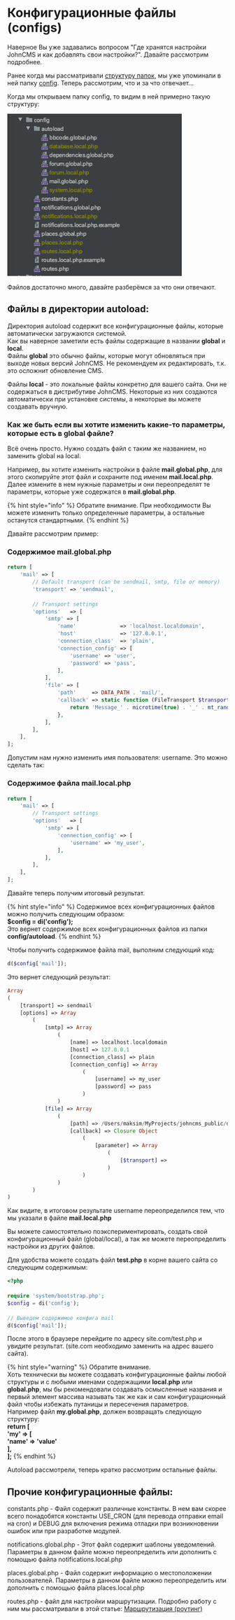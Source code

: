 # Конфигурационные файлы \(configs\)

Наверное Вы уже задавались вопросом "Где хранятся настройки JohnCMS и как добавлять свои настройки?". Давайте рассмотрим подробнее.

Ранее когда мы рассматривали [структуру папок](https://johncms.com/documentation/structure/), мы уже упоминали в ней папку [config](../nachalo-raboty/struktura-failov-papok.md). Теперь рассмотрим, что и за что отвечает...

Когда мы открываем папку config, то видим в ней примерно такую структуру:

![&#x421;&#x43F;&#x438;&#x441;&#x43E;&#x43A; &#x43A;&#x43E;&#x43D;&#x444;&#x438;&#x433;&#x443;&#x440;&#x430;&#x446;&#x438;&#x43E;&#x43D;&#x43D;&#x44B;&#x445; &#x444;&#x430;&#x439;&#x43B;&#x43E;&#x432; &#x432; JohnCMS](../.gitbook/assets/image%20%289%29.png)

Файлов достаточно много, давайте разберёмся за что они отвечают.

## Файлы в директории autoload:

Директория autoload содержит все конфигурационные файлы, которые автоматически загружаются системой.  
Как вы наверное заметили есть файлы содержащие в названии **global** и **local**.  
Файлы **global** это обычно файлы, которые могут обновляться при выходе новых версий JohnCMS. Не рекомендуем их редактировать, т.к. это осложнит обновление CMS.

Файлы **local** - это локальные файлы конкретно для вашего сайта. Они не содержаться в дистрибутиве JohnCMS. Некоторые из них создаются автоматически при установке системы, а некоторые вы можете создавать вручную.

### Как же быть если вы хотите изменить какие-то параметры, которые есть в global файле?

Всё очень просто. Нужно создать файл с таким же названием, но заменить global на local.

Например, вы хотите изменить настройки в файле **mail.global.php**, для этого скопируйте этот файл и сохраните под именем **mail.local.php**. Далее измените в нем нужные параметры и они переопределят те параметры, которые уже содержатся в **mail.global.php**.

{% hint style="info" %}
Обратите внимание. При необходимости Вы можете изменить только определенные параметры, а остальные останутся стандартными.
{% endhint %}

Давайте рассмотрим пример:

### Содержимое mail.global.php

```php
return [
    'mail' => [
        // Default transport (can be sendmail, smtp, file or memory)
        'transport' => 'sendmail',

        // Transport settings
        'options'   => [
            'smtp' => [
                'name'              => 'localhost.localdomain',
                'host'              => '127.0.0.1',
                'connection_class'  => 'plain',
                'connection_config' => [
                    'username' => 'user',
                    'password' => 'pass',
                ],
            ],
            'file' => [
                'path'     => DATA_PATH . 'mail/',
                'callback' => static function (FileTransport $transport) {
                    return 'Message_' . microtime(true) . '_' . mt_rand() . '.txt';
                },
            ],
        ],
    ],
];
```

Допустим нам нужно изменить имя пользователя: username. Это можно сделать так:

### Содержимое файла mail.local.php

```php
return [
    'mail' => [
        // Transport settings
        'options'   => [
            'smtp' => [
                'connection_config' => [
                    'username' => 'my_user',
                ],
            ],
        ],
    ],
];
```

Давайте теперь получим итоговый результат.

{% hint style="info" %}
Содержимое всех конфигурационных файлов можно получить следующим образом:  
**$config = di\('config'\);**  
Это вернет содержимое всех конфигурационных файлов из папки **config/autoload**.
{% endhint %}

Чтобы получить содержимое файла mail, выполним следующий код:

```php
d($config['mail']);
```

Это вернет следующий результат:

```php
Array
(
    [transport] => sendmail
    [options] => Array
        (
            [smtp] => Array
                (
                    [name] => localhost.localdomain
                    [host] => 127.0.0.1
                    [connection_class] => plain
                    [connection_config] => Array
                        (
                            [username] => my_user
                            [password] => pass
                        )
                )
            [file] => Array
                (
                    [path] => /Users/maksim/MyProjects/johncms_public/data/mail/
                    [callback] => Closure Object
                        (
                            [parameter] => Array
                                (
                                    [$transport] => 
                                )
                        )
                )
        )
)
```

Как видите, в итоговом результате username переопределился тем, что мы указали в файле **mail.local.php**

Вы можете самостоятельно поэкспериментировать, создать свой конфигурационный файл \(global/local\), а так же можете переопределить настройки из других файлов.

Для удобства можете создать файл **test.php** в корне вашего сайта со следующим содержимым:

```php
<?php

require 'system/bootstrap.php';
$config = di('config');

// Выведем содержимое конфига mail
d($config['mail']);
```

После этого в браузере перейдите по адресу site.com/test.php и увидите результат. \(site.com необходимо заменить на адрес вашего сайта\).

{% hint style="warning" %}
Обратите внимание.  
Хоть технически вы можете создавать конфигурационные файлы любой структуры и с любыми именами содержащими **local.php** или **global.php**, мы бы рекомендовали создавать осмысленные названия и первый элемент массива называть так же как и сам конфигурационный файл чтобы избежать путаницы и пересечения параметров.  
Например файл **my.global.php**, должен возвращать следующую структуру:  
**return \[**  
    **'my' =&gt; \[**  
        **'name' =&gt; 'value'**  
    **\],**  
**\];**
{% endhint %}

Autoload рассмотрели, теперь кратко рассмотрим остальные файлы.

## Прочие конфигурационные файлы:

constants.php - Файл содержит различные константы. В нем вам скорее всего понадобятся константы USE\_CRON \(для перевода отправки email на cron\) и DEBUG для включения режима отладки при возникновении ошибок или при разработке модулей.

notifications.global.php - Этот файл содержит шаблоны уведомлений. Параметры в данном файле можно переопределить или дополнить с помощью файла notifications.local.php

places.global.php - Файл содержит информацию о местоположении пользователей. Параметры в данном файле можно переопределить или дополнить с помощью файла places.local.php

routes.php - файл для настройки маршрутизации. Подробно работу с ним мы рассматривали в этой статье: [Маршрутизация \(роутинг\)](../moduli/marshrutizaciya-routing.md)

